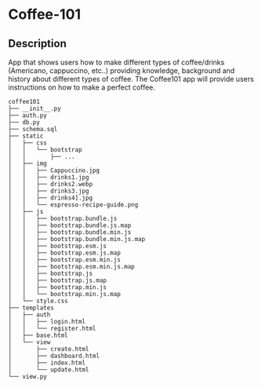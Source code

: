 # Coffee-101

## Description
App that shows users how to make different types of coffee/drinks 
(Americano, cappuccino, etc..) providing knowledge, background and history 
about different types of coffee. The Coffee101 app will provide users 
instructions on how to make a perfect coffee. 

```
coffee101
├── __init__.py
├── auth.py
├── db.py
├── schema.sql
├── static
│   ├── css
│   │   └── bootstrap
│   │       ├── ...
│   ├── img
│   │   ├── Cappuccino.jpg
│   │   ├── drinks1.jpg
│   │   ├── drinks2.webp
│   │   ├── drinks3.jpg
│   │   ├── drinks4].jpg
│   │   └── espresso-recipe-guide.png
│   ├── js
│   │   ├── bootstrap.bundle.js
│   │   ├── bootstrap.bundle.js.map
│   │   ├── bootstrap.bundle.min.js
│   │   ├── bootstrap.bundle.min.js.map
│   │   ├── bootstrap.esm.js
│   │   ├── bootstrap.esm.js.map
│   │   ├── bootstrap.esm.min.js
│   │   ├── bootstrap.esm.min.js.map
│   │   ├── bootstrap.js
│   │   ├── bootstrap.js.map
│   │   ├── bootstrap.min.js
│   │   └── bootstrap.min.js.map
│   └── style.css
├── templates
│   ├── auth
│   │   ├── login.html
│   │   └── register.html
│   ├── base.html
│   └── view
│       ├── create.html
│       ├── dashboard.html
│       ├── index.html
│       └── update.html
└── view.py

